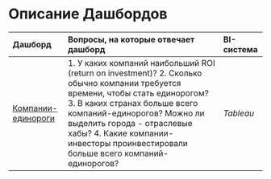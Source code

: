 # Описание Дашбордов

| Дашборд | Вопросы, на которые отвечает дашборд | BI-система | 
| :---------------------- | :---------------------- | :---------------------- |
| [Компании-единороги](Unicorn_dashboard) | 1. У каких компаний наибольший ROI (return on investment)? 2. Сколько обычно компании требуется времени, чтобы стать единорогом? 3. В каких странах больше всего компаний-единорогов? Можно ли выделить города - отраслевые хабы? 4. Какие компании-инвесторы проинвестировали больше всего компаний-единорогов? | *Tableau* |
